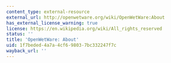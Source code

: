 ```yaml
---
content_type: external-resource
external_url: http://openwetware.org/wiki/OpenWetWare:About
has_external_license_warning: true
license: https://en.wikipedia.org/wiki/All_rights_reserved
status: ''
title: 'OpenWetWare: About'
uid: 1f7beded-4a7a-4cf6-9803-7bc332247f7c
wayback_url: ''
---
```


